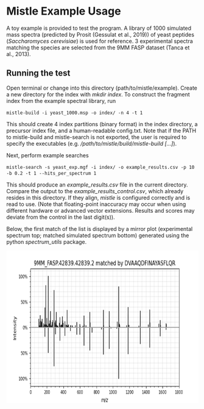 # Mistle Example Usage

A toy example is provided to test the program. A library of 1000 simulated mass spectra (predicted by Prosit (Gessulat et al., 2019)) of yeast peptides (*Saccharomyces cerevisiae*) is used for reference. 3 experimental spectra matching the species are selected from the 9MM FASP dataset (Tanca et al., 2013).

## Running the test

Open terminal or change into this directory (path/to/mistle/example). Create a new directory for the index with *mkdir index*. To construct the fragment index from the example spectral library, run

    mistle-build -i yeast_1000.msp -o index/ -n 4 -t 1
    
This should create 4 index partitions (binary format) in the index directory, a precursor index file, and a human-readable config.txt. Note that if the PATH to mistle-build and mistle-search is not exported, the user is required to specify the executables (e.g. */path/to/mistle/build/mistle-build [...]*).

Next, perform example searches
    
    mistle-search -s yeast_exp.mgf -i index/ -o example_results.csv -p 10 -b 0.2 -t 1 --hits_per_spectrum 1

This should produce an *example_results.csv* file in the current directory. Compare the output to the *example_results_control.csv*, which already resides in this directory. If they align, *mistle* is configured correctly and is read to use. (Note that floating-point inaccuracy may occur when using different hardware or advanced vector extensions. Results and scores may deviate from the control in the last digit(s)).

Below, the first match of the list is displayed by a mirror plot (experimental spectrum top; matched simulated spectrum bottom) generated using the python *spectrum_utils* package.

<img src="example_match.png" alt="Logo" height="400">
